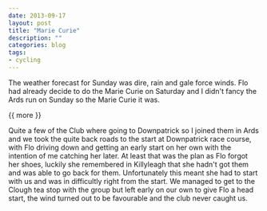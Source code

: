 ```yaml
---
date: 2013-09-17
layout: post
title: "Marie Curie"
description: ""
categories: blog 
tags:
- cycling
---
```


  
The weather forecast for Sunday was dire, rain and gale force winds. Flo had already decide to do the Marie Curie on Saturday and I didn't fancy the Ards run on Sunday so the Marie Curie it was.

{{ more }} 

Quite a few of the Club where going to Downpatrick so I joined them
in Ards and we took the quite back roads to the start at Downpatrick
race course, with Flo driving down and getting an early start on her own with the
intention of me catching her later. At least that was the plan as Flo
forgot her shoes, luckily she remembered in Killyleagh that she hadn't got them and was able to
go back for them. Unfortunately this meant she had to start with
us and was in difficultly right from the start. We managed to get to
the Clough tea stop with the group but left early on our own to give Flo
a head start, the wind turned out to be favourable and the club
never caught us.

